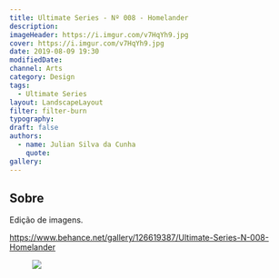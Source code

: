 ```yaml
---
title: Ultimate Series - Nº 008 - Homelander
description:
imageHeader: https://i.imgur.com/v7HqYh9.jpg
cover: https://i.imgur.com/v7HqYh9.jpg
date: 2019-08-09 19:30
modifiedDate:
channel: Arts
category: Design
tags:
  - Ultimate Series
layout: LandscapeLayout
filter: filter-burn
typography:
draft: false
authors:
  - name: Julian Silva da Cunha
    quote:
gallery:
---
```


## Sobre

Edição de imagens.

https://www.behance.net/gallery/126619387/Ultimate-Series-N-008-Homelander

<figure>
<img src="https://i.imgur.com/v7HqYh9.jpg" className="max-w-none mx-auto block"/>
</figure>
